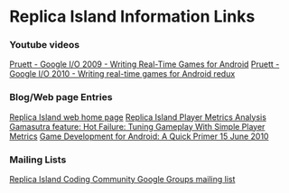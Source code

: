 # Replica Island Information Links

### Youtube videos

[Pruett - Google I/O 2009 - Writing Real-Time Games for Android][1]
[Pruett - Google I/O 2010 - Writing real-time games for Android redux][2]

### Blog/Web page Entries

[Replica Island web home page][3]
[Replica Island Player Metrics Analysis][4]
[Gamasutra feature: Hot Failure: Tuning Gameplay With Simple Player Metrics][5]
[Game Development for Android: A Quick Primer 15 June 2010][6]

### Mailing Lists

[Replica Island Coding Community Google Groups mailing list][7]

[1]:https://www.youtube.com/watch?v=U4Bk5rmIpic
[2]:https://www.youtube.com/watch?v=7-62tRHLcHk
[3]:http://replicaisland.net/index.php
[4]:http://replicaisland.net/index.php?view=en/player_metrics.php
[5]:https://www.gamasutra.com/view/feature/134526/hot_failure_tuning_gameplay_with_.php
[6]:https://android-developers.googleblog.com/2010/06/game-development-for-android-quick.html
[7]:https://groups.google.com/g/replica-island-coding-community

